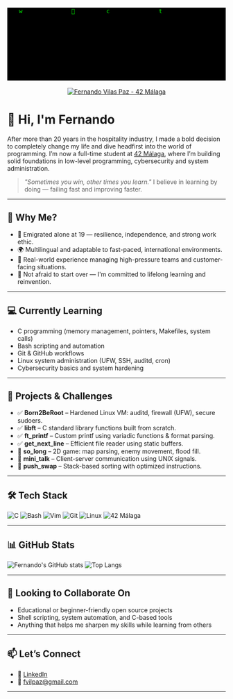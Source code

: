 <!-- Matrix-style banner -->
<p align="center">
  <img src="https://raw.githubusercontent.com/fvilpaz/fvilpaz/main/assets/matrix_effect.gif" alt="Matrix Banner" width="1000"/>
</p>

<!-- Typing effect banner -->
<p align="center">
  <a href="https://github.com/fvilpaz">
    <img
      src="https://readme-typing-svg.demolab.com?font=JetBrains+Mono&size=34&color=58A6FF&center=true&vCenter=true&width=1000&duration=3000&pause=3000&repeat=false&lines=%22HELLO%2C+WORLD%22;+FROM+HOSPITALITY+TO+LOW-LEVEL+LANGUAGE;+INSPIRED+BY+DAVID+J.+MALAN:+%22THIS+IS+CS50!!%22+%F0%9F%8C%9F;+%F0%9F%8E%93+https%3A%2F%2Fcs.harvard.edu%2Fmalan;+OCEANO:+%22OK,LET'S+SEE+MY+FRIEND!!%22+%F0%9F%98%8E;+%F0%9F%94%97+https%3A%2F%2Fmedium.com%2F%40jalal92;+%F0%9F%A4%B7+42+STUDENTS:+%22IT'S+UP+TO+YOU!!%22;+%E2%9C%A8+THE+BEST+TEACHERS,+BETTER+COMPANIONS!!;+%F0%9F%94%A5+42+M%C3%81LAGA%3A+%22LEARN%2C+BUILD%2C+INSPIRE...!!%22"
      alt="Fernando Vilas Paz - 42 Málaga"
    />
  </a>
</p>


# 👋 Hi, I'm Fernando

After more than 20 years in the hospitality industry, I made a bold decision to completely change my life and dive headfirst into the world of programming. I’m now a full-time student at [42 Málaga](https://42malaga.com), where I’m building solid foundations in low-level programming, cybersecurity and system administration.

> _"Sometimes you win, other times you learn."_
> I believe in learning by doing — failing fast and improving faster.

---

## 🎯 Why Me?

- 🛫 Emigrated alone at 19 — resilience, independence, and strong work ethic. 
- 🌍 Multilingual and adaptable to fast-paced, international environments.
- 🧠 Real-world experience managing high-pressure teams and customer-facing situations.
- 🔄 Not afraid to start over — I'm committed to lifelong learning and reinvention.

---

## 💻 Currently Learning

- C programming (memory management, pointers, Makefiles, system calls)
- Bash scripting and automation
- Git & GitHub workflows
- Linux system administration (UFW, SSH, auditd, cron)
- Cybersecurity basics and system hardening

---

## 🔨 Projects & Challenges

- ✅ **Born2BeRoot** – Hardened Linux VM: auditd, firewall (UFW), secure sudoers.
- ✅ **libft** – C standard library functions built from scratch.
- ✅ **ft_printf** – Custom printf using variadic functions & format parsing.
- ✅ **get_next_line** – Efficient file reader using static buffers.
- 🚧 **so_long** – 2D game: map parsing, enemy movement, flood fill.
- 🚧 **mini_talk** – Client-server communication using UNIX signals.
- 🚧 **push_swap** – Stack-based sorting with optimized instructions.

---

## 🛠️ Tech Stack

![C](https://img.shields.io/badge/C-00599C?style=for-the-badge&logo=c&logoColor=white)
![Bash](https://img.shields.io/badge/Bash-121011?style=for-the-badge&logo=gnu-bash&logoColor=white)
![Vim](https://img.shields.io/badge/Vim-019733?style=for-the-badge&logo=vim&logoColor=white)
![Git](https://img.shields.io/badge/Git-F05032?style=for-the-badge&logo=git&logoColor=white)
![Linux](https://img.shields.io/badge/Linux-000000?style=for-the-badge&logo=linux&logoColor=white)
![42 Málaga](https://img.shields.io/badge/42_Málaga-000000?style=for-the-badge&logo=42&logoColor=white)

---

## 📊 GitHub Stats

![Fernando's GitHub stats](https://github-readme-stats.vercel.app/api?username=fvilpaz&show_icons=true&theme=radical)
![Top Langs](https://github-readme-stats.vercel.app/api/top-langs/?username=fvilpaz&layout=compact&theme=radical)

---

## 🤝 Looking to Collaborate On

- Educational or beginner-friendly open source projects
- Shell scripting, system automation, and C-based tools
- Anything that helps me sharpen my skills while learning from others

---

## 📫 Let’s Connect

- 💼 [LinkedIn](https://www.linkedin.com/in/fernando-vilas-paz-1626901a9)
- 📧 fvilpaz@gmail.com

---


